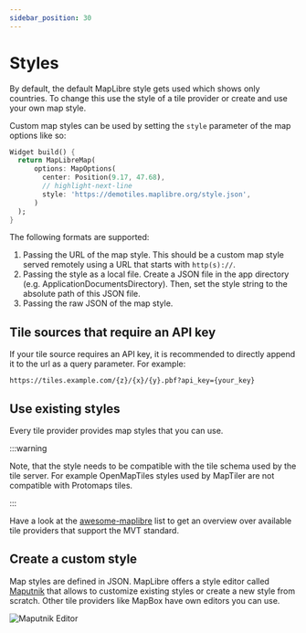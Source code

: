 ```yaml
---
sidebar_position: 30
---
```


# Styles

By default, the default MapLibre style gets used which shows only countries.
To change this use the style of a tile provider or create and use your own map
style.

Custom map styles can be used by setting the `style` parameter of the map
options like so:

```dart
Widget build() {
  return MapLibreMap(
      options: MapOptions(
        center: Position(9.17, 47.68),
        // highlight-next-line
        style: 'https://demotiles.maplibre.org/style.json',
      )
  );
}
```

The following formats are supported:

1. Passing the URL of the map style. This should be a custom map style served
   remotely using a URL that starts with `http(s)://`.
2. Passing the style as a local file. Create a JSON file in the app directory
   (e.g. ApplicationDocumentsDirectory). Then, set the style string to
   the absolute path of this JSON file.
3. Passing the raw JSON of the map style.

## Tile sources that require an API key

If your tile source requires an API key, it is recommended to directly append it
to the url as a query parameter.
For example:

```url
https://tiles.example.com/{z}/{x}/{y}.pbf?api_key={your_key}
```

## Use existing styles

Every tile provider provides map styles that you can use.

:::warning

Note, that the style
needs to be compatible with the tile schema used by the tile server.
For example OpenMapTiles styles used by MapTiler are not compatible with
Protomaps tiles.

:::

Have a look at
the [awesome-maplibre](https://github.com/maplibre/awesome-maplibre#maptile-providers)
list to get an overview over available tile
providers that support the MVT standard.

## Create a custom style

Map styles are defined in JSON. MapLibre offers a style editor
called [Maputnik](https://maplibre.org/maputnik)
that allows to customize existing styles or create a new style from scratch.
Other tile providers like MapBox have own editors you can use.

![Maputnik Editor](/img/maputnik.jpg)